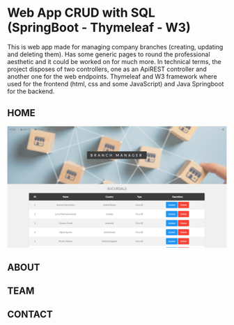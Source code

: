 # Web App CRUD with SQL (SpringBoot - Thymeleaf - W3)

This is web app made for managing company branches (creating, updating and deleting them). Has some generic pages to round the professional aesthetic and it could be worked on for much more. In technical terms, the project disposes of two controllers, one as an ApiREST controller and another one for the web endpoints. Thymeleaf and W3 framework where used for the frontend (html, css and some JavaScript) and Java Springboot for the backend.

## HOME
![Home Page](2.Advanced_JAVA_Specialization/Sprint_5_Spring_Framework_Advance/s05t01n01/src/main/resources/static/images/Home1.png)
## ABOUT
## TEAM
## CONTACT
